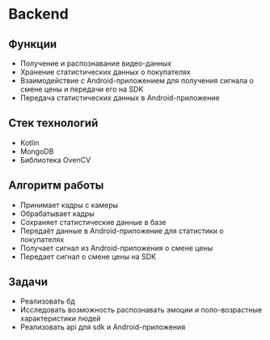 # Backend

## Функции

* Получение и распознавание видео-данных
* Хранение статистических данных о покупателях
* Взаимодействие с Android-приложением для получения сигнала о смене цены и передачи его на SDK
* Передача статистических данных в Android-приложение

## Стек технологий

* Kotlin
* MongoDB
* Библиотека OvenCV

## Алгоритм работы

* Принимает кадры с камеры
* Обрабатывает кадры
* Сохраняет статистические данные в базе
* Передаёт данные в Android-приложение для статистики о покупателях
* Получает сигнал из Android-приложения о смене цены
* Передает сигнал о смене цены на SDK

## Задачи

* Реализовать бд
* Исследовать возможность распознавать эмоции и поло-возрастные характеристики людей
* Реализовать api для sdk и Android-приложения
